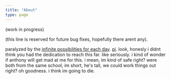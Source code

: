 ```yaml
---
title: "About"
type: page
---
```

(work in progress)

(this line is reserved for future bug fixes, hopefully there arent any).

paralyzed by the [infinite possibilities for each day](https://xkcd.com/137/). [pi](https://tauday.com). look, honesly i didnt think you had the dedication to reach this far. like seriously. i kind of wonder if anthony will get mad at me for this. i mean, im kind of safe right? were both from the same school, im short, he's tall, we could work things out right? oh goodness. i think im going to die.